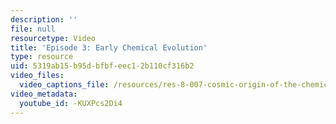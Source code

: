 ```yaml
---
description: ''
file: null
resourcetype: Video
title: 'Episode 3: Early Chemical Evolution'
type: resource
uid: 5319ab15-b95d-bfbf-eec1-2b110cf316b2
video_files:
  video_captions_file: /resources/res-8-007-cosmic-origin-of-the-chemical-elements-fall-2019/Videos/episode3/episode-3-early-chemical-evolution/-KUXPcs2Di4.vtt
video_metadata:
  youtube_id: -KUXPcs2Di4
---
```

